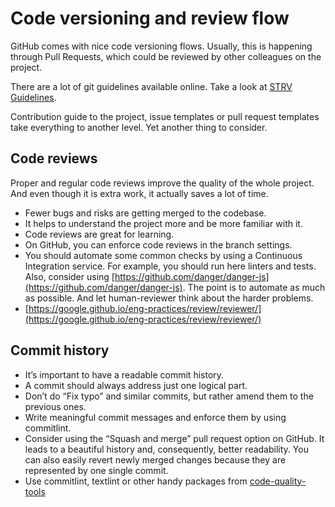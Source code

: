 # Code versioning and review flow

GitHub comes with nice code versioning flows. Usually, this is happening through Pull Requests, which could be reviewed by other colleagues on the project.

There are a lot of git guidelines available online. Take a look at [STRV Guidelines](https://github.com/strvcom/strv-guidelines/blob/master/git.md).

Contribution guide to the project, issue templates or pull request templates take everything to another level. Yet another thing to consider.

## Code reviews

Proper and regular code reviews improve the quality of the whole project. And even though it is extra work, it actually saves a lot of time.

- Fewer bugs and risks are getting merged to the codebase.
- It helps to understand the project more and be more familiar with it.
- Code reviews are great for learning.
- On GitHub, you can enforce code reviews in the branch settings.
- You should automate some common checks by using a Continuous Integration service. For example, you should run here linters and tests. Also, consider using [https://github.com/danger/danger-js](https://github.com/danger/danger-js). The point is to automate as much as possible. And let human-reviewer think about the harder problems.
- [https://google.github.io/eng-practices/review/reviewer/](https://google.github.io/eng-practices/review/reviewer/)

## Commit history

- It’s important to have a readable commit history.
- A commit should always address just one logical part.
- Don’t do “Fix typo” and similar commits, but rather amend them to the previous ones.
- Write meaningful commit messages and enforce them by using commitlint.
- Consider using the “Squash and merge” pull request option on GitHub. It leads to a beautiful history and, consequently, better readability. You can also easily revert newly merged changes because they are represented by one single commit.
- Use commitlint, textlint or other handy packages from [code-quality-tools](../project-setup/code-quality-tools.md)
